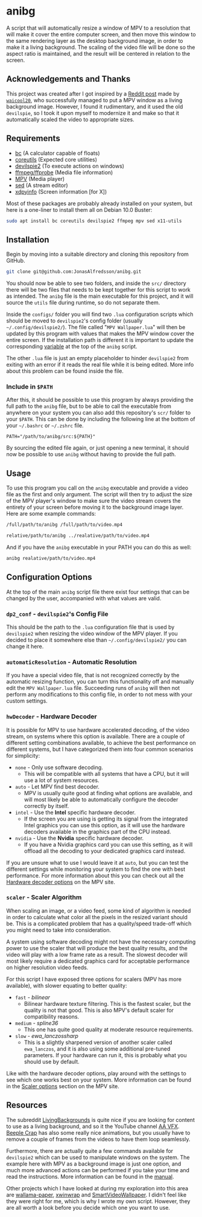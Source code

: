# anibg

A script that will automatically resize a window of MPV to a resolution that
will make it cover the entire computer screen, and then move this window to the
same rendering layer as the desktop background image, in order to make it a
living background. The scaling of the video file will be done so the aspect
ratio is maintained, and the result will be centered in relation to the screen.


## Acknowledgements and Thanks

This project was created after I got inspired by a [Reddit post][14] made by
[`waicool20`][15], who successfully managed to put a MPV window as a living
background image. However, I found it rudimentary, and it used the old
`devilspie`, so I took it upon myself to modernize it and make so that it
automatically scaled the video to appropriate sizes.


## Requirements

- [bc][1] (A calculator capable of floats)
- [coreutils][7] (Expected core utilities)
- [devilspie2][2] (To execute actions on windows)
- [ffmpeg/ffprobe][3] (Media file information)
- [MPV][4] (Media player)
- [sed][6] (A stream editor)
- [xdpyinfo][5] (Screen information [for X])

Most of these packages are probably already installed on your system, but here
is a one-liner to install them all on Debian 10.0 Buster:

```bash
sudo apt install bc coreutils devilspie2 ffmpeg mpv sed x11-utils
```


## Installation

Begin by moving into a suitable directory and cloning this repository from
GitHub.

```bash
git clone git@github.com:JonasAlfredsson/anibg.git
```

You should now be able to see two folders, and inside the `src/` directory there
will be two files that needs to be kept together for this script to work as
intended. The `anibg` file is the main executable for this project, and it will
source the `utils` file during runtime, so do not separate them.

Inside the `configs/` folder you will find two `.lua` configuration scripts
which should be moved to `devilspie2`'s config folder (usually
`~/.config/devilspie2/`). The file called "`MPV Wallpaper.lua`" will then be
updated by this program with values that makes the MPV window cover the entire
screen. If the installation path is different it is important to update the
corresponding [variable](#dp2_conf---devilspie2s-config-file) at the top of the
`anibg` script.

The other `.lua` file is just an empty placeholder to hinder `devilspie2` from
exiting with an error if it reads the real file while it is being edited. More
info about this problem can be found inside the file.

### Include in `$PATH`
After this, it should be possible to use this program by always providing the
full path to the `anibg` file, but to be able to call the executable from
anywhere on your system you can also add this repository's `scr/` folder to your
`$PATH`. This can be done by including the following line at the bottom of your
`~/.bashrc` or `~/.zshrc` file.

```
PATH="/path/to/anibg/src:${PATH}"
```

By sourcing the edited file again, or just opening a new terminal, it should now
be possible to use `anibg` without having to provide the full path.


## Usage

To use this program you call on the `anibg` executable and provide a video file
as the first and only argument. The script will then try to adjust the size of
the MPV player's window to make sure the video stream covers the entirety of
your screen before moving it to the background image layer. Here are some
example commands:

```bash
/full/path/to/anibg /full/path/to/video.mp4
```

```bash
relative/path/to/anibg ../realative/path/to/video.mp4
```

And if you have the `anibg` executable in your PATH you can do this as well:

```bash
anibg realative/path/to/video.mp4
```


## Configuration Options

At the top of the main `anibg` script file there exist four settings that can
be changed by the user, accompanied with what values are valid.

### `dp2_conf` - `devilspie2`'s Config File
This should be the path to the `.lua` configuration file that is used by
`devilspie2` when resizing the video window of the MPV player. If you decided
to place it somewhere else than `~/.config/devilspie2/` you can change it here.

### `automaticResolution` - Automatic Resolution
If you have a special video file, that is not recognized correctly by the
automatic resizing function, you can turn this functionality off and manually
edit the `MPV Wallpaper.lua` file. Succeeding runs of `anibg` will then not
perform any modifications to this config file, in order to not mess with your
custom settings.

### `hwDecoder` - Hardware Decoder
It is possible for MPV to use hardware accelerated decoding, of the video
stream, on systems where this option is available. There are a couple of
different setting combinations available, to achieve the best performance on
different systems, but I have categorized them into four common scenarios for
simplicity:

- `none` - Only use software decoding.
    - This will be compatible with all systems that have a CPU, but it will use
      a lot of system resources.
- `auto` - Let MPV find best decoder.
    - MPV is usually quite good at finding what options are available, and will
      most likely be able to automatically configure the decoder correctly by
      itself.
- `intel` - Use the **Intel** specific hardware decoder.
    - If the screen you are using is getting its signal from the integrated
      Intel graphics you can use this option, as it will use the hardware
      decoders available in the graphics part of the CPU instead.
- `nvidia` - Use the **Nvidia** specific hardware decoder.
    - If you have a Nvidia graphics card you can use this setting, as it will
      offload all the decoding to your dedicated graphics card instead.

If you are unsure what to use I would leave it at `auto`, but you can test the
different settings while monitoring your system to find the one with best
performance. For more information about this you can check out all the
[Hardware decoder options][9] on the MPV site.

### `scaler` - Scaler Algorithm
When scaling an image, or a video feed, some kind of algorithm is needed in
order to calculate what color all the pixels in the resized variant should be.
This is a complicated problem that has a quality/speed trade-off which you might
need to take into consideration.

A system using software decoding might not have the necessary computing power to
use the scaler that will produce the best quality results, and the video will
play with a low frame rate as a result. The slowest decoder will most likely
require a dedicated graphics card for acceptable performance on higher
resolution video feeds.

For this script I have exposed three options for scalers (MPV has more
available), with slower equating to better quality:

- `fast` - *bilinear*
    - Bilinear hardware texture filtering. This is the fastest scaler, but the
      quality is not that good. This is also MPV's default scaler for
      compatibility reasons.
- `medium` - *spline36*
    - This one has quite good quality at moderate resource requirements.
- `slow` - *ewa_lanczossharp*
    - This is a slightly sharpened version of another scaler called
      `ewa_lanczos`, and it is also using some additional pre-tuned parameters.
      If your hardware can run it, this is probably what you should use by
      default.

Like with the hardware decoder options, play around with the settings to see
which one works best on your system. More information can be found in the
[Scaler options][8] section on the MPV site.


## Resources

The subreddit [LivingBackgrounds][16] is quite nice if you are looking for
content to use as a living background, and so it the YouTube channel
[AA VFX][17]. [Beeple Crap][21] has also some really nice animations, but you
usually have to remove a couple of frames from the videos to have them loop
seamlessly.

Furthermore, there are actually quite a few commands available for `devilspie2`
which can be used to manipulate windows on the system. The example here with
MPV as a background image is just one option, and much more advanced actions
can be performed if you take your time and read the instructions. More
information can be found in the [manual][13].

Other projects which I have looked at during my exploration into this area are
[wallama-paper][18], [xwinwrap][19] and [SmartVideoWallpaper][20]. I didn't
feel like they were right for me, which is why I wrote my own script.
However, they are all worth a look before you decide which one you want to use.





[1]: https://www.gnu.org/software/bc/manual/html_mono/bc.html
[2]: https://www.nongnu.org/devilspie2/
[3]: https://ffmpeg.org/
[4]: https://mpv.io/
[5]: https://linux.die.net/man/1/xdpyinfo
[6]: https://www.gnu.org/software/sed/manual/sed.html
[7]: https://www.gnu.org/software/coreutils/
[8]: https://mpv.io/manual/master/#options-scale
[9]: https://mpv.io/manual/master/#options-hwdec
[10]: https://stackoverflow.com/questions/33389017/replace-only-the-first-matching-line-while-preserving-leading-whitespace
[11]: https://stackoverflow.com/questions/59895/get-the-source-directory-of-a-bash-script-from-within-the-script-itself
[12]: https://medium.com/@Aenon/bash-location-of-current-script-76db7fd2e388
[13]: https://git.savannah.gnu.org/cgit/devilspie2.git/plain/README
[14]: https://old.reddit.com/r/LivingBackgrounds/comments/61ff6n/living_backgrounds_on_linux/
[15]: https://old.reddit.com/user/waicool20
[16]: https://old.reddit.com/r/LivingBackgrounds/
[17]: https://www.youtube.com/user/dvdangor2011/videos
[18]: https://github.com/Aaahh/wallama-paper
[19]: https://github.com/ujjwal96/xwinwrap
[20]: https://github.com/adhec/plasma_tweaks/tree/master/SmartVideoWallpaper
[21]: https://www.beeple-crap.com/
